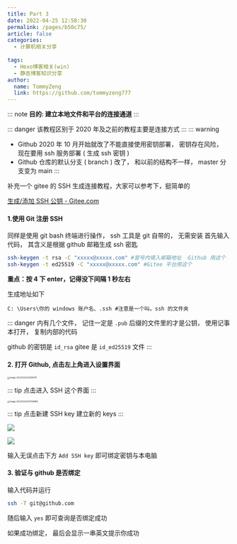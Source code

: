 ```yaml
---
title: Part 3
date: 2022-04-25 12:58:30
permalink: /pages/b50c75/
article: false
categories:
  - 计算机相关分享
  
tags:
  - Hexo博客相关(win)
  - 静态博客知识分享
author: 
  name: TommyZeng
  link: https://github.com/tommyzeng777
---
```




::: note
**目的: 建立本地文件和平台的连接通道**
:::

::: danger
该教程区别于 2020 年及之前的教程主要是连接方式
:::
::: warning
 -   Github 2020 年 10 月开始就改了不能直接使用密钥部署， 密钥存在风险， 现在要用 ssh 服务部署 ( 生成 ssh 密钥 )
 -   Github 仓库的默认分支 ( branch ) 改了， 和以前的结构不一样， master 分支变为 main
:::

补充一个 gitee 的 SSH 生成连接教程，大家可以参考下，挺简单的

 [生成/添加 SSH 公钥 - Gitee.com](https://gitee.com/help/articles/4181#article-header0)

#### 1.使用 Git 注册 SSH
同样是使用 git bash 终端进行操作， ssh 工具是 git 自带的， 无需安装
首先输入代码， 其含义是根据 github 邮箱生成 ssh 密匙

```bash
ssh-keygen -t rsa -C "xxxxx@xxxxx.com" #冒号内填入邮箱地址  Github 用这个
ssh-keygen -t ed25519 -C "xxxxx@xxxxx.com" #Gitee 平台用这个
```

**重点：按 4 下 enter，记得没下间隔 1 秒左右**

生成地址如下

```
C: \Users\你的 windows 账户名、.ssh #注意是一个叫。ssh 的文件夹
```
::: danger
内有几个文件， 记住一定是 `.pub` 后缀的文件里的才是公钥， 使用记事本打开， 复制内部的代码

github 的密钥是 `id_rsa`
gitee 是 `id_ed25519` 文件
:::

#### 2. 打开 Github, 点击左上角进入设置界面

<img src="https://gcore.jsdelivr.net/gh/TommyZeng777/picgo/img/202203250928681.png" alt="image-20220320235616741" style="zoom:33%;" />

::: tip
点击进入 SSH 这个界面
:::

<img src="https://gcore.jsdelivr.net/gh/TommyZeng777/picgo/img/202203250928765.png" alt="image-20220320235708988" style="zoom: 33%;" />

::: tip
点击新建 SSH key
建立新的 keys
:::

![](https://gcore.jsdelivr.net/gh/TommyZeng777/picgo/img/202203250934323.png)

![](https://gcore.jsdelivr.net/gh/TommyZeng777/picgo/img/202203250931885.png)

输入无误点击下方 `Add SSH key` 即可绑定密钥与本电脑

#### 3. 验证与 github 是否绑定

输入代码并运行

```bash
ssh -T git@github.com
```

随后输入 `yes` 即可查询是否绑定成功

如果成功绑定， 最后会显示一串英文提示你成功